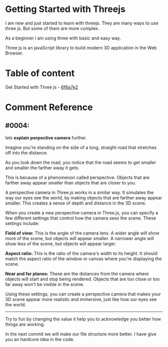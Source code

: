 # Getting Started with Threejs 

I am new and just started to learn with threejs. They are many ways to use three js. But some of them are more complex.

As a beginner i am using three with basic and easy way. 

Three js is an javaScript library to build modern 3D application in the Web Browser.

# Table of content

Get Started with Three js - [6f6a7e2](https://github.com/Fardeen-Awais/Learning-Three-Js-/commit/6f6a7e2)



# Comment Reference 

## #0004:

lets **explain perpective camera** further.

Imagine you're standing on the side of a long, straight road that stretches off into the distance.

As you look down the road, you notice that the road seems to get smaller and smaller the farther away it gets.

This is because of a phenomenon called perspective. Objects that are farther away appear smaller than objects that are closer to you.

A perspective camera in Three.js works in a similar way. It simulates the way our eyes see the world, by making objects that are farther away appear smaller. This creates a sense of depth and distance in the 3D scene.

When you create a new perspective camera in Three.js, you can specify a few different settings that control how the camera sees the scene. These settings include:

**Field of view:** This is the angle of the camera lens. A wider angle will show more of the scene, but objects will appear smaller. A narrower angle will show less of the scene, but objects will appear larger.

**Aspect ratio:** This is the ratio of the camera's width to its height. It should match the aspect ratio of the window or canvas where you're displaying the scene.

**Near and far planes:** These are the distances from the camera where objects will start and stop being rendered. Objects that are too close or too far away won't be visible in the scene.

Using these settings, you can create a perspective camera that makes your 3D scene appear more realistic and immersive, just like how our eyes see the world.


---------------------------------------

Try to fun by changing the value it help you to acknowledge you better how things are working.

In the next commit we will make our file structure more better. I have give you an hardcore idea in the code. 